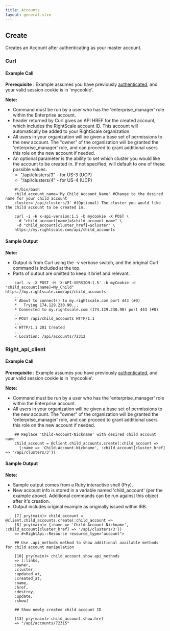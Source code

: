 ```yaml
---
title: Accounts
layout: general.slim
---
```


## Create

Creates an Account after authenticating as your master account.

### Curl

#### Example Call

**Prerequisite** : Example assumes you have previously [authenticated](/api/api_1.5_examples/authentication.html), and your valid session cookie is in 'mycookie'.

**Note:**

- Command must be run by a user who has the 'enterprise_manager' role within the Enterprise account.
- <Location> header returned by Curl gives an API HREF for the created account, which includes the RightScale account ID. This account will automatically be added to your RightScale organization.
- All users in your organization will be given a base set of permissions to the new account. The "owner" of the organization will be granted the 'enterprise_manager' role, and can proceed to grant additional users this role on the new account if needed.
- An optional parameter is the ability to set which cluster you would like the account to be created in. If not specified, will default to one of these possible values:
  - "/api/clusters/3" - for US-3 (UCP)
  - "/api/clusters/4" - for US-4 (UCP)

~~~
    #!/bin/bash
    child_account_name='My_Child_Account_Name' #Change to the desired name for your child account
    cluster='/api/clusters/3' #(Optional) The cluster you would like the child account to be created in.

    curl -i -H x-api-version:1.5 -b mycookie -X POST \
     -d "child_account[name]=$child_account_name" \
     -d "child_account[cluster_href]=$cluster" \
    https://my.rightscale.com/api/child_accounts
~~~

#### Sample Output

**Note:**

- Output is from Curl using the -v verbose switch, and the original Curl command is included at the top.
- Parts of output are omitted to keep it brief and relevant.

~~~
    curl -v -X POST -H 'X-API-VERSION:1.5' -b myCookie -d "child_account[name]=My_Child"  https://my.rightscale.com/api/child_accounts
    ...
    * About to connect() to my.rightscale.com port 443 (#0)
    *   Trying 174.129.230.90...
    * Connected to my.rightscale.com (174.129.230.90) port 443 (#0)
    ...
    > POST /api/child_accounts HTTP/1.1
    ...
    < HTTP/1.1 201 Created
    ...
    < Location: /api/accounts/72312
~~~

### Right_api_client

#### Example Call

**Prerequisite** : Example assumes you have previously [authenticated](/api/api_1.5_examples/authentication.html), and your valid session cookie is in 'mycookie'.

**Note:**

- Command must be run by a user who has the 'enterprise_manager' role within the Enterprise account.
- All users in your organization will be given a base set of permissions to the new account. The "owner" of the organization will be granted the 'enterprise_manager' role, and can proceed to grant additional users this role on the new account if needed.

~~~
    ## Replace 'Child-Account-Nickname' with desired child account name
    child_account = @client.child_accounts.create(:child_account =>
      {:name => 'Child-Account-Nickname', :child_account[cluster_href] => '/api/clusters/3'})
~~~

#### Sample Output

**Note:**

- Sample output comes from a Ruby interactive shell (Pry).
- New account info is stored in a variable named 'child_account' (per the example above). Additional commands can be run against this object after it's creation.
- Output includes original example as originally issued within IRB.

~~~
    [7] pry(main)> child_account = @client.child_accounts.create(:child_account =>
    [8] pry(main)> {:name => 'Child-Account-Nickname', :child_account[cluster_href] => '/api/clusters/3'})
    => #<RightApi::Resource resource_type="account">

    ## Use .api_methods method to show additional available methods for child account manipulation

    [10] pry(main)> child_account.show.api_methods
    => [:links,
    :owner,
    :cluster,
    :updated_at,
    :created_at,
    :name,
    :href,
    :destroy,
    :update,
    :show]

    ## Show newly created child account ID

    [13] pry(main)> child_account.show.href
    => "/api/accounts/72315"
~~~
